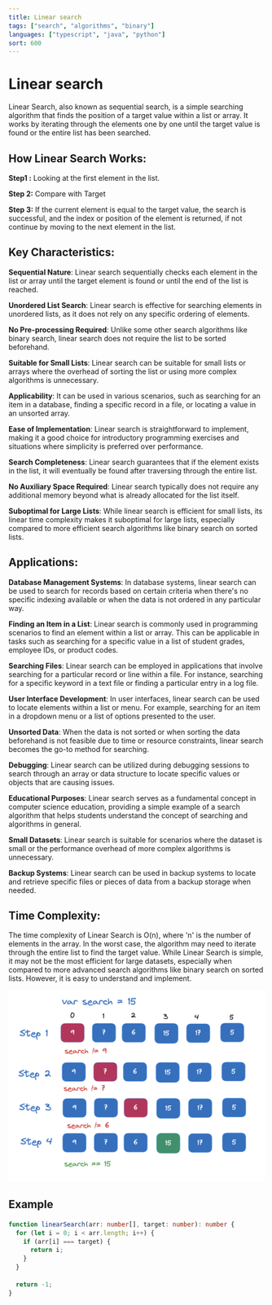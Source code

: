 ```yaml
---
title: Linear search
tags: ["search", "algorithms", "binary"]
languages: ["typescript", "java", "python"]
sort: 600
---
```


# Linear search

Linear Search, also known as sequential search, is a simple searching algorithm that finds the position of a target value within a list or array. It works by iterating through the elements one by one until the target value is found or the entire list has been searched.

## How Linear Search Works:

**Step1 :** Looking at the first element in the list.

**Step 2:** Compare with Target

**Step 3:** If the current element is equal to the target value, the search is successful, and the index or position of the element is returned, if not continue by moving to the next element in the list.

## Key Characteristics:

**Sequential Nature**: Linear search sequentially checks each element in the list or array until the target element is found or until the end of the list is reached.

**Unordered List Search**: Linear search is effective for searching elements in unordered lists, as it does not rely on any specific ordering of elements.

**No Pre-processing Required**: Unlike some other search algorithms like binary search, linear search does not require the list to be sorted beforehand.

**Suitable for Small Lists**: Linear search can be suitable for small lists or arrays where the overhead of sorting the list or using more complex algorithms is unnecessary.

**Applicability**: It can be used in various scenarios, such as searching for an item in a database, finding a specific record in a file, or locating a value in an unsorted array.

**Ease of Implementation**: Linear search is straightforward to implement, making it a good choice for introductory programming exercises and situations where simplicity is preferred over performance.

**Search Completeness**: Linear search guarantees that if the element exists in the list, it will eventually be found after traversing through the entire list.

**No Auxiliary Space Required**: Linear search typically does not require any additional memory beyond what is already allocated for the list itself.

**Suboptimal for Large Lists**: While linear search is efficient for small lists, its linear time complexity makes it suboptimal for large lists, especially compared to more efficient search algorithms like binary search on sorted lists.

## Applications:

**Database Management Systems**: In database systems, linear search can be used to search for records based on certain criteria when there's no specific indexing available or when the data is not ordered in any particular way.

**Finding an Item in a List**: Linear search is commonly used in programming scenarios to find an element within a list or array. This can be applicable in tasks such as searching for a specific value in a list of student grades, employee IDs, or product codes.

**Searching Files**: Linear search can be employed in applications that involve searching for a particular record or line within a file. For instance, searching for a specific keyword in a text file or finding a particular entry in a log file.

**User Interface Development**: In user interfaces, linear search can be used to locate elements within a list or menu. For example, searching for an item in a dropdown menu or a list of options presented to the user.

**Unsorted Data**: When the data is not sorted or when sorting the data beforehand is not feasible due to time or resource constraints, linear search becomes the go-to method for searching.

**Debugging**: Linear search can be utilized during debugging sessions to search through an array or data structure to locate specific values or objects that are causing issues.

**Educational Purposes**: Linear search serves as a fundamental concept in computer science education, providing a simple example of a search algorithm that helps students understand the concept of searching and algorithms in general.

**Small Datasets**: Linear search is suitable for scenarios where the dataset is small or the performance overhead of more complex algorithms is unnecessary.

**Backup Systems**: Linear search can be used in backup systems to locate and retrieve specific files or pieces of data from a backup storage when needed.

## Time Complexity:
The time complexity of Linear Search is O(n), where 'n' is the number of elements in the array. In the worst case, the algorithm may need to iterate through the entire list to find the target value. While Linear Search is simple, it may not be the most efficient for large datasets, especially when compared to more advanced search algorithms like binary search on sorted lists. However, it is easy to understand and implement.

![Linear search](https://raw.githubusercontent.com/AndersDeath/holy-theory/main/images/linear-search.png)

## Example

```typescript
function linearSearch(arr: number[], target: number): number {
  for (let i = 0; i < arr.length; i++) {
    if (arr[i] === target) {
      return i;
    }
  }

  return -1;
}
```
